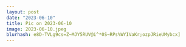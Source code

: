 ```yaml
---
layout: post
date: "2023-06-10"
title: Pic on 2023-06-10
image: 2023-06-10.jpeg
blurhash: e8D-TVLg9cs=Z~MJY5RUV@i^*0S~RPs%WYIVaKr;ozpJRieUMybcx]
---
```



